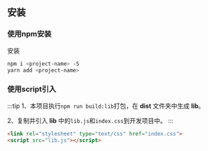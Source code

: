 ## 安装

### 使用npm安装
安装
```bash
npm i <project-name> -S
yarn add <project-name>
```

### 使用script引入
:::tip
1、本项目执行`npm run build:lib`打包，在 **dist** 文件夹中生成 **lib**。

2、复制并引入 **lib** 中的`lib.js`和`index.css`到开发项目中。
:::
```html
<link rel="stylesheet" type="text/css" href="index.css">
<script src="lib.js"></script>
```
